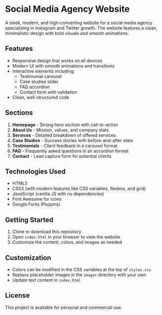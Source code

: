 # Social Media Agency Website

A sleek, modern, and high-converting website for a social media agency specializing in Instagram and Twitter growth. The website features a clean, minimalistic design with bold visuals and smooth animations.

## Features

- Responsive design that works on all devices
- Modern UI with smooth animations and transitions
- Interactive elements including:
  - Testimonial carousel
  - Case studies slider
  - FAQ accordion
  - Contact form with validation
- Clean, well-structured code

## Sections

1. **Homepage** - Strong hero section with call-to-action
2. **About Us** - Mission, values, and company stats
3. **Services** - Detailed breakdown of offered services
4. **Case Studies** - Success stories with before-and-after stats
5. **Testimonials** - Client feedback in a carousel format
6. **FAQ** - Frequently asked questions in an accordion format
7. **Contact** - Lead capture form for potential clients

## Technologies Used

- HTML5
- CSS3 (with modern features like CSS variables, flexbox, and grid)
- JavaScript (vanilla JS with no dependencies)
- Font Awesome for icons
- Google Fonts (Poppins)

## Getting Started

1. Clone or download this repository
2. Open `index.html` in your browser to view the website
3. Customize the content, colors, and images as needed

## Customization

- Colors can be modified in the CSS variables at the top of `styles.css`
- Replace placeholder images in the `images` directory with your own
- Update text content in `index.html`

## License

This project is available for personal and commercial use.
